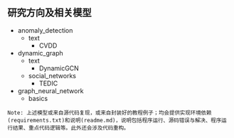 ## 研究方向及相关模型
- anomaly_detection
    - text
        - CVDD
- dynamic_graph
    - text
        - DynamicGCN
    - social_networks
        - TEDIC
- graph_neural_network
    - basics

```
Note: 上述模型或来自源代码复现，或来自封装好的教程例子；均会提供实现环境依赖(requirements.txt)和说明(readme.md)，说明包括程序运行、源码错误与解决、程序运行结果、重点代码逻辑等。此外还会涉及代码重构。
```
